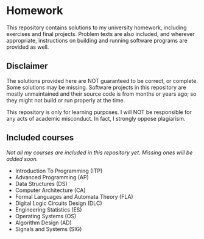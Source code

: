 # Homework

This repository contains solutions to my university homework, including exercises and final projects. Problem texts are also included, and wherever appropriate, instructions on building and running software programs are provided as well.

## Disclaimer

The solutions provided here are NOT guaranteed to be correct, or complete. Some solutions may be missing. Software projects in this repository are mostly unmaintained and their source code is from months or years ago; so they might not build or run properly at the time.

This repository is only for learning purposes. I will NOT be responsible for any acts of academic misconduct. In fact, I strongly oppose plagiarism.

## Included courses

*Not all my courses are included in this repository yet. Missing ones will be added soon.*

* Introduction To Programming (ITP)
* Advanced Programming (AP)
* Data Structures (DS)
* Computer Architecture (CA)
* Formal Languages and Automata Theory (FLA)
* Digital Logic Circuits Design (DLC)
* Engineering Statistics (ES)
* Operating Systems (OS)
* Algorithm Design (AD)
* Signals and Systems (SIG)
